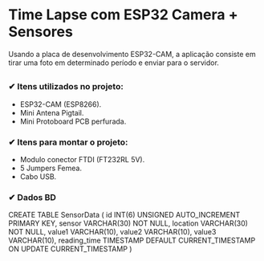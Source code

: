 # Time Lapse com ESP32 Camera + Sensores 
Usando a placa de desenvolvimento ESP32-CAM, a aplicação consiste em tirar uma foto em determinado período e enviar para o servidor.
## 

### ✔ Itens utilizados no projeto:
 - ESP32-CAM (ESP8266).
 - Mini Antena Pigtail.
 - Mini Protoboard PCB perfurada.

 ### ✔ Itens para montar o projeto:
 - Modulo conector FTDI (FT232RL 5V).
 - 5 Jumpers Femea.
 - Cabo USB.


###  ✔ Dados BD 

CREATE TABLE SensorData (
    id INT(6) UNSIGNED AUTO_INCREMENT PRIMARY KEY,
    sensor VARCHAR(30) NOT NULL,
    location VARCHAR(30) NOT NULL,
    value1 VARCHAR(10),
    value2 VARCHAR(10),
    value3 VARCHAR(10),
    reading_time TIMESTAMP DEFAULT CURRENT_TIMESTAMP ON UPDATE CURRENT_TIMESTAMP
)
 
